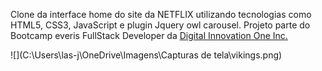 Clone da interface home do site da NETFLIX utilizando tecnologias como HTML5, CSS3, JavaScript e plugin Jquery owl carousel. Projeto parte do Bootcamp everis FullStack Developer da [Digital Innovation One Inc.](https://www.linkedin.com/company/digitalinnovation-one/) 

![](C:\Users\las-j\OneDrive\Imagens\Capturas de tela\vikings.png)